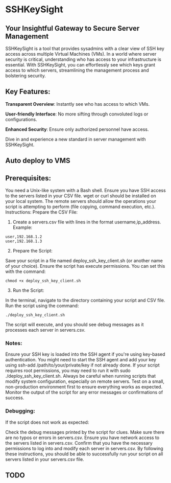 # SSHKeySight
## Your Insightful Gateway to Secure Server Management

SSHKeySight is a tool that provides sysadmins with a clear view of SSH key access across multiple Virtual Machines (VMs). In a world where server security is critical, understanding who has access to your infrastructure is essential. With SSHKeySight, you can effortlessly see which keys grant access to which servers, streamlining the management process and bolstering security.

## Key Features:
<b>Transparent Overview</b>: Instantly see who has access to which VMs.

<b>User-friendly Interface</b>: No more sifting through convoluted logs or configurations.

<b>Enhanced Security</b>: Ensure only authorized personnel have access.

Dive in and experience a new standard in server management with SSHKeySight.


## Auto deploy to VMS

## Prerequisites:
You need a Unix-like system with a Bash shell.
Ensure you have SSH access to the servers listed in your CSV file.
wget or curl should be installed on your local system.
The remote servers should allow the operations your script is attempting to perform (file copying, command execution, etc.).
Instructions:
Prepare the CSV File:

1. Create a servers.csv file with lines in the format username,ip_address.
Example:
```
user,192.168.1.2
user,192.168.1.3
```

2. Prepare the Script:

Save your script in a file named deploy_ssh_key_client.sh (or another name of your choice).
Ensure the script has execute permissions. You can set this with the command:
```
chmod +x deploy_ssh_key_client.sh
```
3. Run the Script:

In the terminal, navigate to the directory containing your script and CSV file.
Run the script using the command:
```
./deploy_ssh_key_client.sh 
```

The script will execute, and you should see debug messages as it processes each server in servers.csv.
### Notes:
Ensure your SSH key is loaded into the SSH agent if you're using key-based authentication. You might need to start the SSH agent and add your key using ssh-add /path/to/your/private/key if not already done.
If your script requires root permissions, you may need to run it with sudo ./deploy_ssh_key_client.sh.
Always be careful when running scripts that modify system configuration, especially on remote servers. Test on a small, non-production environment first to ensure everything works as expected.
Monitor the output of the script for any error messages or confirmations of success.

### Debugging:
If the script does not work as expected:

Check the debug messages printed by the script for clues.
Make sure there are no typos or errors in servers.csv.
Ensure you have network access to the servers listed in servers.csv.
Confirm that you have the necessary permissions to log into and modify each server in servers.csv.
By following these instructions, you should be able to successfully run your script on all servers listed in your servers.csv file.

## TODO